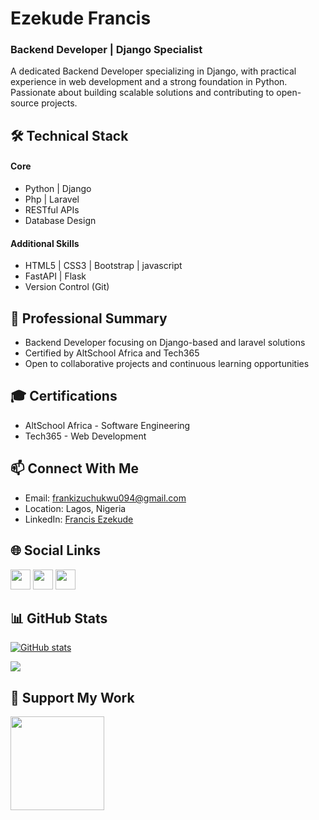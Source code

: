 # Ezekude Francis
### Backend Developer | Django Specialist

A dedicated Backend Developer specializing in Django, with practical experience in web development and a strong foundation in Python. Passionate about building scalable solutions and contributing to open-source projects.

## 🛠 Technical Stack

#### Core
- Python | Django
- Php | Laravel
- RESTful APIs
- Database Design

#### Additional Skills
- HTML5 | CSS3 | Bootstrap | javascript
- FastAPI | Flask
- Version Control (Git)

## 💼 Professional Summary
- Backend Developer focusing on Django-based and laravel solutions
- Certified by AltSchool Africa and Tech365
- Open to collaborative projects and continuous learning opportunities

## 🎓 Certifications
- AltSchool Africa - Software Engineering
- Tech365 - Web Development

## 📫 Connect With Me
- Email: [frankizuchukwu094@gmail.com](mailto:frankizuchukwu094@gmail.com)
- Location: Lagos, Nigeria
- LinkedIn: [Francis Ezekude](https://www.linkedin.com/in/francis-ezekude-7362261ba/)

## 🌐 Social Links
<p align="left">
<a href="https://www.github.com/Cashie11" target="_blank"><img src="https://raw.githubusercontent.com/danielcranney/readme-generator/main/public/icons/socials/github.svg" width="32" height="32" /></a>
<a href="https://www.linkedin.com/in/francis-ezekude-7362261ba/"><img src="https://raw.githubusercontent.com/danielcranney/readme-generator/main/public/icons/socials/linkedin.svg" width="32" height="32" /></a>
<a href="https://twitter.com/cashie_tech"><img src="https://raw.githubusercontent.com/danielcranney/readme-generator/main/public/icons/socials/twitter.svg" width="32" height="32" /></a>
</p>

## 📊 GitHub Stats

<a href="http://www.github.com/Cashie11"><img src="https://github-readme-stats.vercel.app/api?username=Cashie11&show_icons=true&hide=&count_private=true&title_color=0891b2&text_color=ffffff&icon_color=0891b2&bg_color=1c1917&hide_border=true&show_icons=true" alt="GitHub stats" /></a>

<a href="https://github.com/Cashie11"><img src="https://github-readme-streak-stats.herokuapp.com/?user=Cashie11&stroke=ffffff&background=1c1917&ring=0891b2&fire=0891b2&currStreakNum=ffffff&currStreakLabel=0891b2&sideNums=ffffff&sideLabels=ffffff&dates=ffffff&hide_border=true" /></a>

## 💝 Support My Work
<a href="https://www.buymeacoffee.com/cashie1"><img src="https://cdn.buymeacoffee.com/buttons/v2/default-yellow.png" width="150" /></a>
